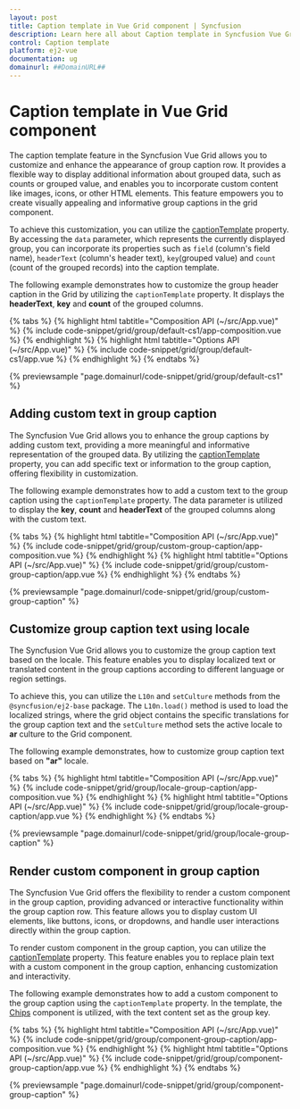 ```yaml
---
layout: post
title: Caption template in Vue Grid component | Syncfusion
description: Learn here all about Caption template in Syncfusion Vue Grid component of Syncfusion Essential JS 2 and more.
control: Caption template 
platform: ej2-vue
documentation: ug
domainurl: ##DomainURL##
---
```


# Caption template in Vue Grid component

The caption template feature in the Syncfusion Vue Grid allows you to customize and enhance the appearance of group caption row. It provides a flexible way to display additional information about grouped data, such as counts or grouped value, and enables you to incorporate custom content like images, icons, or other HTML elements. This feature empowers you to create visually appealing and informative group captions in the grid component.

To achieve this customization, you can utilize the [captionTemplate](https://ej2.syncfusion.com/vue/documentation/api/grid/groupSettings/#captiontemplate) property. By accessing the `data` parameter, which represents the currently displayed group, you can incorporate its properties such as `field` (column's field name), `headerText` (column's header text), `key`(grouped value) and `count` (count of the grouped records) into the caption template.

The following example demonstrates how to customize the group header caption in the Grid by utilizing  the `captionTemplate` property. It displays the **headerText**, **key** and **count** of the grouped columns.

{% tabs %}
{% highlight html tabtitle="Composition API (~/src/App.vue)" %}
{% include code-snippet/grid/group/default-cs1/app-composition.vue %}
{% endhighlight %}
{% highlight html tabtitle="Options API (~/src/App.vue)" %}
{% include code-snippet/grid/group/default-cs1/app.vue %}
{% endhighlight %}
{% endtabs %}
        
{% previewsample "page.domainurl/code-snippet/grid/group/default-cs1" %}

## Adding custom text in group caption

The Syncfusion Vue Grid allows you to enhance the group captions by adding custom text, providing a more meaningful and informative representation of the grouped data. By utilizing the [captionTemplate](https://ej2.syncfusion.com/vue/documentation/api/grid/groupSettings/#captiontemplate) property, you can add specific text or information to the group caption, offering flexibility in customization.

The following example demonstrates how to add a custom text to the group caption using the `captionTemplate` property. The data parameter is utilized to display the  **key**, **count** and **headerText** of the grouped columns along with the custom text. 

{% tabs %}
{% highlight html tabtitle="Composition API (~/src/App.vue)" %}
{% include code-snippet/grid/group/custom-group-caption/app-composition.vue %}
{% endhighlight %}
{% highlight html tabtitle="Options API (~/src/App.vue)" %}
{% include code-snippet/grid/group/custom-group-caption/app.vue %}
{% endhighlight %}
{% endtabs %}
        
{% previewsample "page.domainurl/code-snippet/grid/group/custom-group-caption" %}

## Customize group caption text using locale

The Syncfusion Vue Grid allows you to customize the group caption text based on the locale. This feature enables you to display localized text or translated content in the group captions according to different language or region settings.

To achieve this, you can utilize the `L10n` and `setCulture` methods from the `@syncfusion/ej2-base` package. The `L10n.load()` method is used to load the localized strings, where the grid object contains the specific translations for the group caption text and the `setCulture` method sets the active locale to **ar** culture to the Grid component.

The following example demonstrates, how to customize group caption text based on **"ar"** locale.

{% tabs %}
{% highlight html tabtitle="Composition API (~/src/App.vue)" %}
{% include code-snippet/grid/group/locale-group-caption/app-composition.vue %}
{% endhighlight %}
{% highlight html tabtitle="Options API (~/src/App.vue)" %}
{% include code-snippet/grid/group/locale-group-caption/app.vue %}
{% endhighlight %}
{% endtabs %}
        
{% previewsample "page.domainurl/code-snippet/grid/group/locale-group-caption" %}

## Render custom component in group caption

The Syncfusion Vue Grid offers the flexibility to render a custom component in the group caption, providing advanced or interactive functionality within the group caption row. This feature allows you to display custom UI elements, like buttons, icons, or dropdowns, and handle user interactions directly within the group caption. 

To render custom component in the group caption, you can utilize the [captionTemplate](https://ej2.syncfusion.com/vue/documentation/api/grid/groupSettings/#captiontemplate) property. This feature enables you to replace plain text with a custom component in the group caption, enhancing customization and interactivity.

The following example demonstrates how to add a custom component to the group caption using the `captionTemplate` property. In the template, the [Chips](https://ej2.syncfusion.com/vue/documentation/chips/getting-started) component is utilized, with the text content set as the group key.

{% tabs %}
{% highlight html tabtitle="Composition API (~/src/App.vue)" %}
{% include code-snippet/grid/group/component-group-caption/app-composition.vue %}
{% endhighlight %}
{% highlight html tabtitle="Options API (~/src/App.vue)" %}
{% include code-snippet/grid/group/component-group-caption/app.vue %}
{% endhighlight %}
{% endtabs %}
        
{% previewsample "page.domainurl/code-snippet/grid/group/component-group-caption" %}